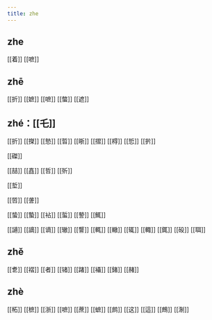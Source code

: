 ```yaml
---
title: zhe
---
```


## zhe
[[着]]
[[嗻]]
## zhē
[[折]] 
[[嫬]]
[[嗻]] 
[[螫]] 
[[遮]]
## zhé：[[乇]]

[[折]]
[[搩]]
[[慹]]
[[晢]]
[[晣]]
[[摺]]
[[棏]]
[[悊]]
[[扸]]

[[磔]]

[[喆]]
[[嚞]]
[[哲]]
[[歽]]
 
[[埑]]

[[啠]]
[[詟]]

[[蛰]]
[[蟄]]
[[袩]]
[[蜇]]
[[謺]]
[[鮿]]

[[讁]]
[[謫]]
[[谪]]
[[辙]]
[[讋]]
[[輒]]
[[轍]]
[[辄]]
[[輙]]
[[銸]]
[[砓]]
[[聑]]
## zhě
[[乽]]
[[褶]]
[[者]]
[[锗]]
[[踷]]
[[襵]]
[[鍺]]
[[赭]]
## zhè
[[柘]]
[[樜]]
[[浙]]
[[嗻]]
[[蔗]]
[[蟅]]
[[鹧]]
[[这]] 
[[這]]
[[鷓]]
[[淛]]
